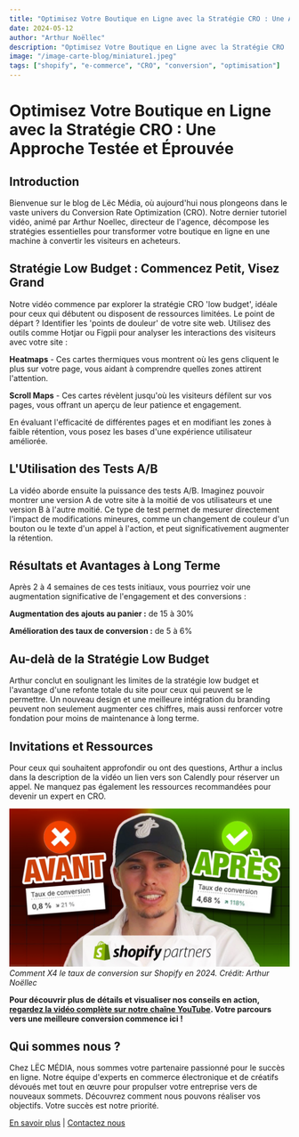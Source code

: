 ```yaml
---
title: "Optimisez Votre Boutique en Ligne avec la Stratégie CRO : Une Approche Testée et Éprouvée"
date: 2024-05-12
author: "Arthur Noëllec"
description: "Optimisez Votre Boutique en Ligne avec la Stratégie CRO : Une Approche Testée et Éprouvée"
image: "/image-carte-blog/miniature1.jpeg"
tags: ["shopify", "e-commerce", "CRO", "conversion", "optimisation"]
---
```


# Optimisez Votre Boutique en Ligne avec la Stratégie CRO : Une Approche Testée et Éprouvée

## Introduction

Bienvenue sur le blog de Lëc Média, où aujourd'hui nous plongeons dans le vaste univers du Conversion Rate Optimization (CRO). Notre dernier tutoriel vidéo, animé par Arthur Noellec, directeur de l'agence, décompose les stratégies essentielles pour transformer votre boutique en ligne en une machine à convertir les visiteurs en acheteurs.

## Stratégie Low Budget : Commencez Petit, Visez Grand

Notre vidéo commence par explorer la stratégie CRO 'low budget', idéale pour ceux qui débutent ou disposent de ressources limitées. Le point de départ ? Identifier les 'points de douleur' de votre site web. Utilisez des outils comme Hotjar ou Figpii pour analyser les interactions des visiteurs avec votre site :

**Heatmaps** - Ces cartes thermiques vous montrent où les gens cliquent le plus sur votre page, vous aidant à comprendre quelles zones attirent l'attention.

**Scroll Maps** - Ces cartes révèlent jusqu'où les visiteurs défilent sur vos pages, vous offrant un aperçu de leur patience et engagement.

En évaluant l'efficacité de différentes pages et en modifiant les zones à faible rétention, vous posez les bases d'une expérience utilisateur améliorée.

## L'Utilisation des Tests A/B

La vidéo aborde ensuite la puissance des tests A/B. Imaginez pouvoir montrer une version A de votre site à la moitié de vos utilisateurs et une version B à l'autre moitié. Ce type de test permet de mesurer directement l'impact de modifications mineures, comme un changement de couleur d'un bouton ou le texte d'un appel à l'action, et peut significativement augmenter la rétention.

## Résultats et Avantages à Long Terme

Après 2 à 4 semaines de ces tests initiaux, vous pourriez voir une augmentation significative de l'engagement et des conversions :

**Augmentation des ajouts au panier :** de 15 à 30%

**Amélioration des taux de conversion :** de 5 à 6%

## Au-delà de la Stratégie Low Budget

Arthur conclut en soulignant les limites de la stratégie low budget et l'avantage d'une refonte totale du site pour ceux qui peuvent se le permettre. Un nouveau design et une meilleure intégration du branding peuvent non seulement augmenter ces chiffres, mais aussi renforcer votre fondation pour moins de maintenance à long terme.

## Invitations et Ressources

Pour ceux qui souhaitent approfondir ou ont des questions, Arthur a inclus dans la description de la vidéo un lien vers son Calendly pour réserver un appel. Ne manquez pas également les ressources recommandées pour devenir un expert en CRO.

![Comment X4 le taux de conversion sur Shopify en 2024](../images/miniature1.jpeg)
*Comment X4 le taux de conversion sur Shopify en 2024. Crédit: Arthur Noëllec*

**Pour découvrir plus de détails et visualiser nos conseils en action, [regardez la vidéo complète sur notre chaîne YouTube](https://youtu.be/iM7-RxupKvQ). Votre parcours vers une meilleure conversion commence ici !**

## Qui sommes nous ?

Chez LËC MÉDIA, nous sommes votre partenaire passionné pour le succès en ligne. Notre équipe d'experts en commerce électronique et de créatifs dévoués met tout en œuvre pour propulser votre entreprise vers de nouveaux sommets. Découvrez comment nous pouvons réaliser vos objectifs. Votre succès est notre priorité.

[En savoir plus](https://lec-media.agency/) | [Contactez nous](https://lec-media.agency/#contact)